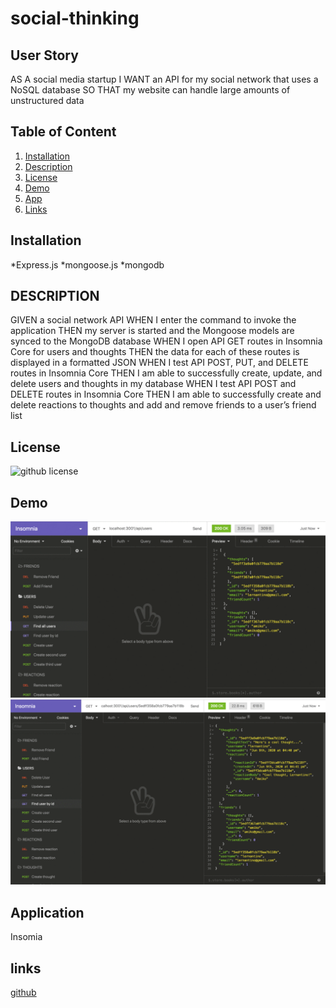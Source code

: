 # social-thinking

  ## User Story 
 AS A social media startup
 I WANT an API for my social network that uses a NoSQL database
 SO THAT my website can handle large amounts of unstructured data
   ## Table of Content
  1. [Installation](#installation)
  2. [Description](#description)
  3. [License](#license)
  4. [Demo](#Demo)
  5. [App](#Application)
  6. [Links](#links)
  ## Installation 
   *Express.js
   *mongoose.js
   *mongodb
  ## DESCRIPTION 
 GIVEN a social network API
WHEN I enter the command to invoke the application
THEN my server is started and the Mongoose models are synced to the MongoDB database
WHEN I open API GET routes in Insomnia Core for users and thoughts
THEN the data for each of these routes is displayed in a formatted JSON
WHEN I test API POST, PUT, and DELETE routes in Insomnia Core
THEN I am able to successfully create, update, and delete users and thoughts in my database
WHEN I test API POST and DELETE routes in Insomnia Core
THEN I am able to successfully create and delete reactions to thoughts and add and remove friends to a user’s friend list
  ## License 
   ![github license](https://img.shields.io/badge/license-ISC-blue.svg)
  ## Demo
   ![Demo](demo\demo-01.gif)
    ![Demo](demo\demo-02.gif)
  ## Application 
  Insomia 
  ## links 
   [github](https://github.com/Champion113/social-thinking)